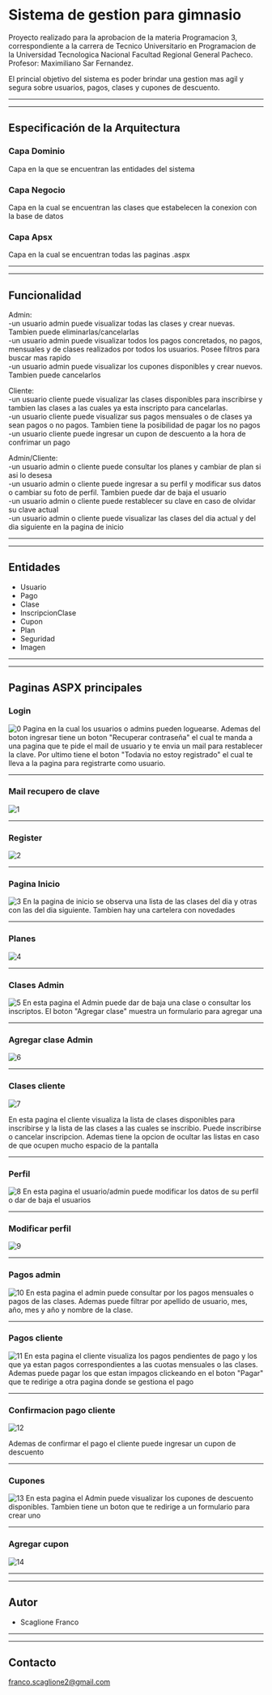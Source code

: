 # Sistema de gestion para gimnasio
Proyecto realizado para la aprobacion de la materia Programacion 3, correspondiente a la carrera de Tecnico Universitario en Programacion de la Universidad Tecnologica Nacional Facultad Regional General Pacheco. Profesor: Maximiliano Sar Fernandez.

El princial objetivo del sistema es poder brindar una gestion mas agil y segura sobre usuarios, pagos, clases y cupones de descuento.

---
---
## **Especificación de la Arquitectura**
### **Capa Dominio**
Capa en la que se encuentran las entidades del sistema
​
### **Capa Negocio**
Capa en la cual se encuentran las clases que estabelecen la conexion con la base de datos

### **Capa Apsx**
Capa en la cual se encuentran todas las paginas .aspx

---
---
## **Funcionalidad**
Admin:  
    -un usuario admin puede visualizar todas las clases y crear nuevas. Tambien puede eliminarlas/cancelarlas  
    -un usuario admin puede visualizar todos los pagos concretados, no pagos, mensuales y de clases realizados por todos los usuarios. Posee filtros para buscar mas rapido  
    -un usuario admin puede visualizar los cupones disponibles y crear nuevos. Tambien puede cancelarlos  

Cliente:  
    -un usuario cliente puede visualizar las clases disponibles para inscribirse y tambien las clases a las cuales ya esta inscripto para cancelarlas.  
    -un usuario cliente puede visualizar sus pagos mensuales o de clases ya sean pagos o no pagos. Tambien tiene la posibilidad de pagar los no pagos  
    -un usuario cliente puede ingresar un cupon de descuento a la hora de confrimar un pago  

Admin/Cliente:  
    -un usuario admin o cliente puede consultar los planes y cambiar de plan si asi lo desesa  
    -un usuario admin o cliente puede ingresar a su perfil y modificar sus datos o cambiar su foto de perfil. Tambien puede dar de baja el usuario  
    -un usuario admin o cliente puede restablecer su clave en caso de olvidar su clave actual  
    -un usuario admin o cliente puede visualizar las clases del dia actual y del dia siguiente en la pagina de inicio  



---
---
## **Entidades**
- Usuario
- Pago
- Clase
- InscripcionClase
- Cupon
- Plan
- Seguridad
- Imagen


---
---

## **Paginas ASPX principales**


### **Login**
![0](https://i.imgur.com/fRUiHzT.png)
Pagina en la cual los usuarios o admins pueden loguearse. Ademas del boton ingresar tiene un boton "Recuperar contraseña" el cual te manda a una pagina que te pide el mail de usuario y te envia un mail para restablecer la clave. Por ultimo tiene el boton "Todavia no estoy registrado" el cual te lleva a la pagina para registrarte como usuario.

---
### **Mail recupero de clave**
![1](https://i.imgur.com/ZXESXgR.png)

---
### **Register**
![2](https://i.imgur.com/8Kz0oWq.png)

---
### **Pagina Inicio**
![3](https://i.imgur.com/0POTGzW.png)
En la pagina de inicio se observa una lista de las clases del dia y otras con las del dia siguiente. Tambien hay una cartelera con novedades

---
### **Planes**
![4](https://i.imgur.com/gxXArXa.png)

---
### **Clases Admin**
![5](https://i.imgur.com/q6XgDgb.png)
En esta pagina el Admin puede dar de baja una clase o consultar los inscriptos. El boton "Agregar clase" muestra un formulario para agregar una

---
### **Agregar clase Admin**
![6](https://i.imgur.com/5kAoHym.png)

---
### **Clases cliente**
![7](https://i.imgur.com/ktFhA2L.png)

En esta pagina el cliente visualiza la lista de clases disponibles para inscribirse y la lista de las clases a las cuales se inscribio. Puede inscribirse o cancelar inscripcion. Ademas tiene la opcion de ocultar las listas en caso de que ocupen mucho espacio de la pantalla

---
### **Perfil**
![8](https://i.imgur.com/h68Nc5t.png)
En esta pagina el usuario/admin puede modificar los datos de su perfil o dar de baja el usuarios

---
### **Modificar perfil**
![9](https://i.imgur.com/QXEhKOK.png)

---
### **Pagos admin**
![10](https://i.imgur.com/adGoij0.png)
En esta pagina el admin puede consultar por los pagos mensuales o pagos de las clases. Ademas puede filtrar por apellido de usuario, mes, año, mes y año y nombre de la clase.

---
### **Pagos cliente**
![11](https://i.imgur.com/0DjcEZB.png)
En esta pagina el cliente visualiza los pagos pendientes de pago y los que ya estan pagos correspondientes a las cuotas mensuales o las clases. Ademas puede pagar los que estan impagos clickeando en el boton "Pagar" que te redirige a otra pagina donde se gestiona el pago

---
### **Confirmacion pago cliente**
![12](https://i.imgur.com/SM8zDV0.png)

Ademas de confirmar el pago el cliente puede ingresar un cupon de descuento

---
### **Cupones**
![13](https://i.imgur.com/3sppuZX.png)
En esta pagina el Admin puede visualizar los cupones de descuento disponibles. Tambien tiene un boton que te redirige a un formulario para crear uno

---
### **Agregar cupon**
![14](https://i.imgur.com/nBJLgN9.png)

---
---

## **Autor**​
* Scaglione Franco
---
---
## **Contacto**
franco.scaglione2@gmail.com

